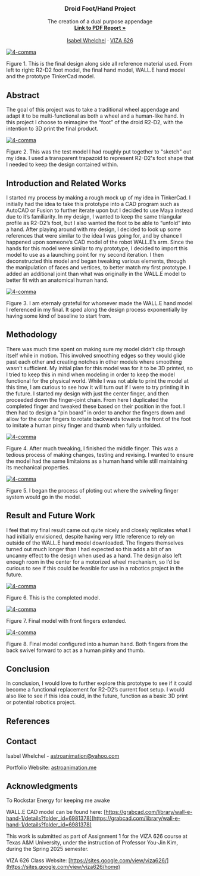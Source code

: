 <!-- Improved compatibility of back to top link: See: https://github.com/othneildrew/Best-README-Template/pull/73 -->
<a id="readme-top"></a>

<!-- PROJECT SHIELDS -->
<!--
*** I'm using markdown "reference style" links for readability.
*** Reference links are enclosed in brackets [ ] instead of parentheses ( ).
*** See the bottom of this document for the declaration of the reference variables
*** for contributors-url, forks-url, etc. This is an optional, concise syntax you may use.
*** https://www.markdownguide.org/basic-syntax/#reference-style-links
-->




<!-- PROJECT LOGO -->
<br />
<div align="center">
  </a>

  <h3 align="center">Droid Foot/Hand Project</h3>

  <p align="center">
    The creation of a dual purpose appendage
    <br />
    <a href="https://drive.google.com/file/d/1RCADC8EzU-FhASNdfd4ynTviInf4qRTo/view?usp=share_link"><strong>Link to PDF Report »</strong></a>
    <br />
    <br />
    <a href="https://astroanimation.me">Isabel Whelchel</a>
    &middot;
    <a href="https://sites.google.com/view/viza626/home">VIZA 626</a>
  </p>
</div>

[![4-comma][images-fig1]](https://astroanimation.me)

Figure 1. This is the final design along side all reference material used. From left to right: R2-D2 foot model, the final hand model, WALL.E hand model and the prototype TinkerCad model.

<!-- Abstract -->
## Abstract
The goal of this project was to take a traditional wheel appendage and adapt it to be multi-functional as both a wheel and a human-like hand. In this project I choose to reimagine the “foot” of the droid R2-D2, with the intention to 3D print the final product. 

[![4-comma][images-fig2]](https://astroanimation.me)

Figure 2. This was the test model I had roughly put together to "sketch" out my idea. I used a transparent trapazoid to represent R2-D2's foot shape that I needed to keep the design contained within. 

<!-- Introduction and Related Works -->
## Introduction and Related Works

I started my process by making a rough mock up of my idea in TinkerCad. I initially had the idea to take this prototype into a CAD program such as AutoCAD or Fusion to further iterate upon but I decided to use Maya instead due to it’s familiarity. In my design, I wanted to keep the same triangular profile as R2-D2’s foot, but I also wanted the foot to be able to “unfold” into a hand. After playing around with my design, I decided to look up some references that were similar to the idea I was going for, and by chance I happened upon someone’s CAD model of the robot WALL.E’s arm. Since the hands for this model were similar to my prototype, I decided to import this model to use as a launching point for my second iteration. I then deconstructed this model and began tweaking various elements, through the manipulation of faces and vertices, to better match my first prototype. I added an additional joint than what was originally in the WALL.E model to better fit with an anatomical human hand.

[![4-comma][images-fig3]](https://astroanimation.me)

Figure 3. I am eternaly grateful for whomever made the WALL.E hand model I referenced in my final. It sped along the design process exponentially by having some kind of baseline to start from.

## Methodology

There was much time spent on making sure my model didn’t clip through itself while in motion. This involved smoothing edges so they would glide past each other and creating notches in other models where smoothing wasn’t sufficient. My initial plan for this model was for it to be 3D printed, so I tried to keep this in mind when modeling in order to keep the model functional for the physical world. While I was not able to print the model at this time, I am curious to see how it will turn out if I were to try printing it in the future. I started my design with just the center finger, and then proceeded down the finger-joint chain. From here I duplicated the completed finger and tweaked these based on their position in the foot. I then had to design a “pin board” in order to anchor the fingers down and allow for the outer fingers to rotate backwards towards the front of the foot to imitate a human pinky finger and thumb when fully unfolded.

[![4-comma][images-fig4]](https://astroanimation.me)

Figure 4. After much tweaking, I finished the middle finger. This was a tedious process of making changes, testing and revising. I wanted to ensure the model had the same limitaions as a human hand while still maintaining its mechanical properties.

[![4-comma][images-fig5]](https://astroanimation.me)

Figure 5. I began the process of ploting out where the swiveling finger system would go in the model.

## Result and Future Work
I feel that my final result came out quite nicely and closely replicates what I had initially envisioned, despite having very little reference to rely on outside of the WALL.E hand model downloaded. The fingers themselves turned out much longer than I had expected so this adds a bit of an uncanny effect to the design when used as a hand. The design also left enough room in the center for a motorized wheel mechanism, so I’d be curious to see if this could be feasible for use in a robotics project in the future.

[![4-comma][images-fig6]](https://astroanimation.me)

Figure 6. This is the completed model.

[![4-comma][images-fig7]](https://astroanimation.me)

Figure 7. Final model with front fingers extended.

[![4-comma][images-fig8]](https://astroanimation.me)

Figure 8. Final model configured into a human hand. Both fingers from the back swivel forward to act as a human pinky and thumb.


## Conclusion
In conclusion, I would love to further explore this prototype to see if it could become a functional replacement for R2-D2’s current foot setup. I would also like to see if this idea could, in the future, function as a basic 3D print or potential robotics project.


<!-- Bibliography -->
## References




<!-- CONTACT -->
## Contact

Isabel Whelchel - astroanimation@yahoo.com

Portfolio Website: [astroanimation.me](https://astroanimation.me)




<!-- ACKNOWLEDGMENTS -->
## Acknowledgments

To Rockstar Energy for keeping me awake

WALL.E CAD model can be found here: [https://grabcad.com/library/wall-e-hand-1/details?folder_id=6981378](https://grabcad.com/library/wall-e-hand-1/details?folder_id=6981378)

This work is submitted as part of Assignment 1 for the VIZA 626 course at Texas A&M University, under the instruction of Professor You-Jin Kim, during the Spring 2025 semester.

VIZA 626 Class Website: [https://sites.google.com/view/viza626/](https://sites.google.com/view/viza626/home)

<!-- MARKDOWN LINKS & IMAGES -->
<!-- https://www.markdownguide.org/basic-syntax/#reference-style-links -->
[contributors-shield]: https://img.shields.io/github/contributors/othneildrew/Best-README-Template.svg?style=for-the-badge
[contributors-url]: https://github.com/othneildrew/Best-README-Template/graphs/contributors
[forks-shield]: https://img.shields.io/github/forks/othneildrew/Best-README-Template.svg?style=for-the-badge
[forks-url]: https://github.com/othneildrew/Best-README-Template/network/members
[stars-shield]: https://img.shields.io/github/stars/othneildrew/Best-README-Template.svg?style=for-the-badge
[stars-url]: https://github.com/othneildrew/Best-README-Template/stargazers
[issues-shield]: https://img.shields.io/github/issues/othneildrew/Best-README-Template.svg?style=for-the-badge
[issues-url]: https://github.com/othneildrew/Best-README-Template/issues
[license-shield]: https://img.shields.io/github/license/othneildrew/Best-README-Template.svg?style=for-the-badge
[license-url]: https://github.com/othneildrew/Best-README-Template/blob/master/LICENSE.txt
[linkedin-shield]: https://img.shields.io/badge/-LinkedIn-black.svg?style=for-the-badge&logo=linkedin&colorB=555
[linkedin-url]: https://linkedin.com/in/othneildrew
[product-screenshot]: images/screenshot.png
[images-fig1]: AllItterations.png
[images-fig2]: Concept.png
[images-fig3]: WallECad.png
[images-fig4]: FingerDesign.png
[images-fig5]: Itteration2.png
[images-fig6]: Final.png
[images-fig7]: Fingers1.png
[images-fig8]: Fingers2.png
[Next.js]: https://img.shields.io/badge/next.js-000000?style=for-the-badge&logo=nextdotjs&logoColor=white
[Next-url]: https://nextjs.org/
[React.js]: https://img.shields.io/badge/React-20232A?style=for-the-badge&logo=react&logoColor=61DAFB
[React-url]: https://reactjs.org/
[Vue.js]: https://img.shields.io/badge/Vue.js-35495E?style=for-the-badge&logo=vuedotjs&logoColor=4FC08D
[Vue-url]: https://vuejs.org/
[Angular.io]: https://img.shields.io/badge/Angular-DD0031?style=for-the-badge&logo=angular&logoColor=white
[Angular-url]: https://angular.io/
[Svelte.dev]: https://img.shields.io/badge/Svelte-4A4A55?style=for-the-badge&logo=svelte&logoColor=FF3E00
[Svelte-url]: https://svelte.dev/
[Laravel.com]: https://img.shields.io/badge/Laravel-FF2D20?style=for-the-badge&logo=laravel&logoColor=white
[Laravel-url]: https://laravel.com
[Bootstrap.com]: https://img.shields.io/badge/Bootstrap-563D7C?style=for-the-badge&logo=bootstrap&logoColor=white
[Bootstrap-url]: https://getbootstrap.com
[JQuery.com]: https://img.shields.io/badge/jQuery-0769AD?style=for-the-badge&logo=jquery&logoColor=white
[JQuery-url]: https://jquery.com 
